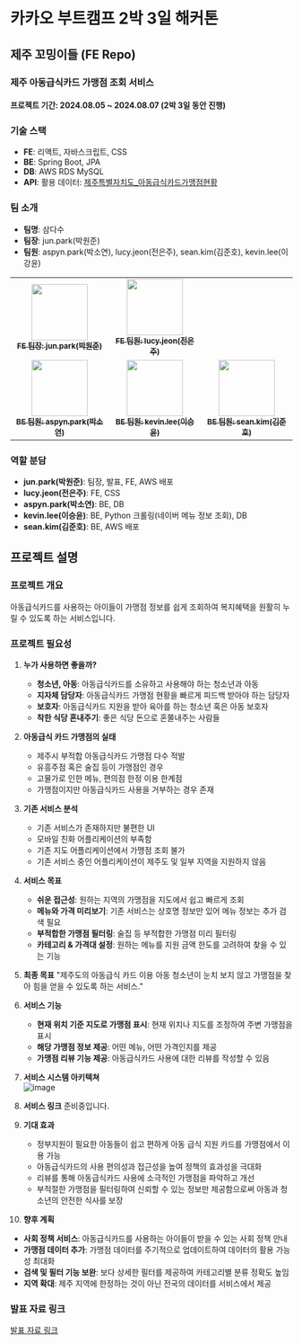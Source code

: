 # 카카오 부트캠프 2박 3일 해커톤

## 제주 꼬밍이들 (FE Repo)
### 제주 아동급식카드 가맹점 조회 서비스 

#### 프로젝트 기간: 2024.08.05 ~ 2024.08.07 (2박 3일 동안 진행)

### 기술 스택
- **FE**: 리액트, 자바스크립트, CSS
- **BE**: Spring Boot, JPA
- **DB**: AWS RDS MySQL
- **API**: 활용 데이터: [제주특별자치도_아동급식카드가맹점현황](https://www.data.go.kr/data/15100076/fileData.do)

### 팀 소개 
- **팀명**: 삼다수 
- **팀장**: jun.park(박원준) 
- **팀원**: aspyn.park(박소연), lucy.jeon(전은주), sean.kim(김준호), kevin.lee(이강윤)

<table>
  <tbody>
    <tr>
      <td align="center"><a href="https://github.com/Recyclingbottle"><img src="https://avatars.githubusercontent.com/u/101244968?s=96&v=4" width="100px;" alt=""/><br /><sub><b>FE 팀장: jun.park(박원준)</b></sub></a><br /></td>
      <td align="center"><a href="https://github.com/lucy726j"><img src="https://avatars.githubusercontent.com/u/167487987?v=4" width="100px;" alt=""/><br /><sub><b>FE 팀원: lucy.jeon(전은주)</b></sub></a><br /></td>
    </tr>
    <tr>
      <td align="center"><a href="https://github.com/bysoyeon"><img src="https://avatars.githubusercontent.com/u/167726398?s=96&v=4" width="100px;" alt=""/><br /><sub><b>BE 팀원: aspyn.park(박소연)</b></sub></a><br /></td>
      <td align="center"><a href="https://github.com/lky3004me"><img src="[https://avatars.githubusercontent.com/u/63594534?s=96&v=4](https://github.com/lky3004me)" width="100px;" alt=""/><br /><sub><b>BE 팀원: kevin.lee(이승윤)</b></sub></a><br /></td>
      <td align="center"><a href="https://github.com/grulla79"><img src="https://avatars.githubusercontent.com/u/122856840?s=96&v=4" width="100px;" alt=""/><br /><sub><b>BE 팀원: sean.kim(김준호)</b></sub></a><br /></td>
    </tr>
  </tbody>
</table>

### 역할 분담
- **jun.park(박원준)**: 팀장, 발표, FE, AWS 배포
- **lucy.jeon(전은주)**: FE, CSS 
- **aspyn.park(박소연)**: BE, DB 
- **kevin.lee(이승윤)**: BE, Python 크롤링(네이버 메뉴 정보 조회), DB 
- **sean.kim(김준호)**: BE, AWS 배포 

## 프로젝트 설명

### 프로젝트 개요 
아동급식카드를 사용하는 아이들이 가맹점 정보를 쉽게 조회하여 복지혜택을 원활히 누릴 수 있도록 하는 서비스입니다.

### 프로젝트 필요성
1. **누가 사용하면 좋을까?**
   - **청소년, 아동**: 아동급식카드를 소유하고 사용해야 하는 청소년과 아동
   - **지자체 담당자**: 아동급식카드 가맹점 현황을 빠르게 피드백 받아야 하는 담당자
   - **보호자**: 아동급식카드 지원을 받아 육아를 하는 청소년 혹은 아동 보호자
   - **착한 식당 혼내주기**: 좋은 식당 돈으로 혼쭐내주는 사람들

2. **아동급식 카드 가맹점의 실태**
   - 제주시 부적합 아동급식카드 가맹점 다수 적발
   - 유흥주점 혹은 술집 등이 가맹점인 경우
   - 고물가로 인한 메뉴, 편의점 한정 이용 한계점
   - 가맹점이지만 아동급식카드 사용을 거부하는 경우 존재

3. **기존 서비스 분석**
   - 기존 서비스가 존재하지만 불편한 UI
   - 모바일 친화 어플리케이션의 부족함
   - 기존 지도 어플리케이션에서 가맹점 조회 불가
   - 기존 서비스 중인 어플리케이션이 제주도 및 일부 지역을 지원하지 않음

4. **서비스 목표**
   - **쉬운 접근성**: 원하는 지역의 가맹점을 지도에서 쉽고 빠르게 조회
   - **메뉴와 가격 미리보기**: 기존 서비스는 상호명 정보만 있어 메뉴 정보는 추가 검색 필요
   - **부적합한 가맹점 필터링**: 술집 등 부적합한 가맹점 미리 필터링
   - **카테고리 & 가격대 설정**: 원하는 메뉴를 지원 금액 한도를 고려하여 찾을 수 있는 기능

5. **최종 목표**
   "제주도의 아동급식 카드 이용 아동 청소년이 눈치 보지 않고 가맹점을 찾아 힘을 얻을 수 있도록 하는 서비스."

6. **서비스 기능**
   - **현재 위치 기준 지도로 가맹점 표시**: 현재 위치나 지도를 조정하여 주변 가맹점을 표시
   - **해당 가맹점 정보 제공**: 어떤 메뉴, 어떤 가격인지를 제공
   - **가맹점 리뷰 기능 제공**: 아동급식카드 사용에 대한 리뷰를 작성할 수 있음

7. **서비스 시스템 아키텍쳐**<br/>
   ![image](https://github.com/user-attachments/assets/3b7b55ae-ef5d-4318-9d6c-2154a614189b)

8. **서비스 링크**
   준비중입니다. 

9. **기대 효과**
   - 정부지원이 필요한 아동들이 쉽고 편하게 아동 급식 지원 카드를 가맹점에서 이용 가능
   - 아동급식카드의 사용 편의성과 접근성을 높여 정책의 효과성을 극대화
   - 리뷰를 통해 아동급식카드 사용에 소극적인 가맹점을 파악하고 개선
   - 부적절한 가맹점을 필터링하여 신뢰할 수 있는 정보만 제공함으로써 아동과 청소년의 안전한 식사를 보장

10. **향후 계획**
   - **사회 정책 서비스**: 아동급식카드를 사용하는 아이들이 받을 수 있는 사회 정책 안내
   - **가맹점 데이터 추가**: 가맹점 데이터를 주기적으로 업데이트하여 데이터의 활용 가능성 최대화
   - **검색 및 필터 기능 보완**: 보다 상세한 필터를 제공하여 카테고리별 분류 정확도 높임
   - **지역 확대**: 제주 지역에 한정하는 것이 아닌 전국의 데이터를 서비스에서 제공

### 발표 자료 링크
[발표 자료 링크](https://www.canva.com/design/DAGNDa1-m9U/M8CdlGe54FRHH5cu7OJjLQ/view?utm_content=DAGNDa1-m9U&utm_campaign=designshare&utm_medium=link&utm_source=editor)
